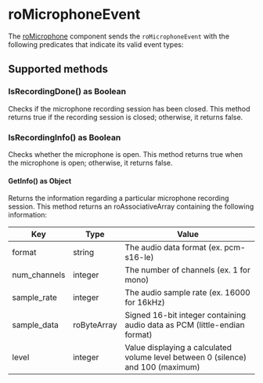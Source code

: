 roMicrophoneEvent
=================

The [roMicrophone](/docs/references/brightscript/components/romicrophone.md "roMicrophone") component sends the `roMicrophoneEvent` with the following predicates that indicate its valid event types:

Supported methods
-----------------

### IsRecordingDone() as Boolean

Checks if the microphone recording session has been closed. This method returns true if the recording session is closed; otherwise, it returns false.

### IsRecordingInfo() as Boolean

Checks whether the microphone is open. This method returns true when the microphone is open; otherwise, it returns false.

#### GetInfo() as Object

Returns the information regarding a particular microphone recording session. This method returns an roAssociativeArray containing the following information:

| Key | Type | Value |
| --- | --- | --- |
| format | string | The audio data format (ex. pcm-s16-le) |
| num\_channels | integer | The number of channels (ex. 1 for mono) |
| sample\_rate | integer | The audio sample rate (ex. 16000 for 16kHz) |
| sample\_data | roByteArray | Signed 16-bit integer containing audio data as PCM (little-endian format) |
| level | integer | Value displaying a calculated volume level between 0 (silence) and 100 (maximum) |